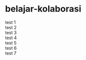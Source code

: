 # belajar-kolaborasi

test 1 <br> 
test 2 <br> 
test 3 <br> 
test 4 <br> 
test 5 <br> 
test 6 <br> 
test 7 <br> 


